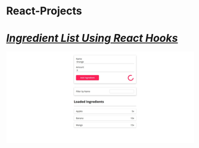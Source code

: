 # React-Projects
   #  *[Ingredient List Using React Hooks](/IngredientListUsingReactHooks/)*
   ![ingredient](/IngredientListUsingReactHooks/webpages/ingredient.JPG)
